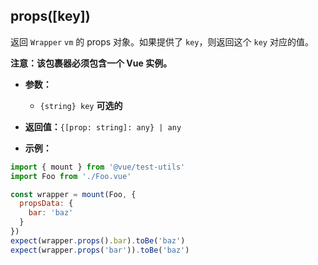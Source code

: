 ## props([key])

返回 `Wrapper` `vm` 的 props 对象。如果提供了 `key`，则返回这个 `key` 对应的值。

**注意：该包裹器必须包含一个 Vue 实例。**

- **参数：**

  - `{string} key` **可选的**

- **返回值：**`{[prop: string]: any} | any`

- **示例：**

```js
import { mount } from '@vue/test-utils'
import Foo from './Foo.vue'

const wrapper = mount(Foo, {
  propsData: {
    bar: 'baz'
  }
})
expect(wrapper.props().bar).toBe('baz')
expect(wrapper.props('bar')).toBe('baz')
```
